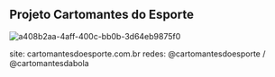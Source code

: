 ## Projeto Cartomantes do Esporte

![a408b2aa-4aff-400c-bb0b-3d64eb9875f0](https://github.com/user-attachments/assets/4a550c40-045a-4f4b-bc2f-0f01526862bd)


site: cartomantesdoesporte.com.br
redes: @cartomantesdoesporte / @cartomantesdabola


